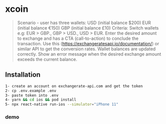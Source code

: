 # xcoin

> Scenario - user has three wallets:
USD (initial balance $200)
EUR (initial balance €150)
GBP (initial balance £10)
Criteria:
Switch wallets e.g: EUR > GBP., GBP > USD., USD > EUR.
Enter the desired amount to exchange and has a CTA (call-to-action) to conclude the transaction.
Use this (https://exchangeratesapi.io/documentation/) or similar API to get the conversion rates.
Wallet balances are updated correctly.
Show an error message when the desired exchange amount exceeds the current balance.


## Installation


```sh
1- create an account on exchangerate-api.com and get the token
2- cp .env.example .env
3- paste token into .env
4- yarn && cd ios && pod install
5- npx react-native run-ios --simulator="iPhone 11"
```

### demo
